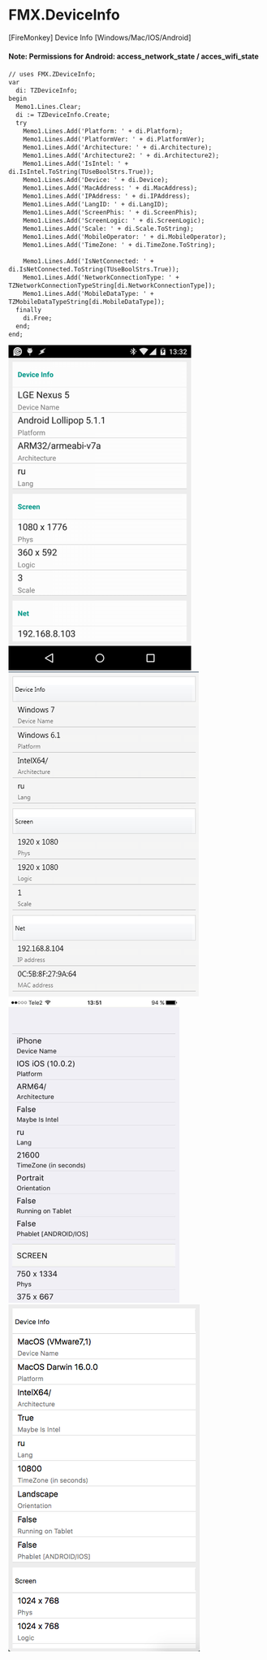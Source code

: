 # FMX.DeviceInfo
[FireMonkey] Device Info [Windows/Mac/IOS/Android]

#### Note: Permissions for Android: access_network_state / acces_wifi_state

```
// uses FMX.ZDeviceInfo;
var
  di: TZDeviceInfo;
begin
  Memo1.Lines.Clear;
  di := TZDeviceInfo.Create;
  try
    Memo1.Lines.Add('Platform: ' + di.Platform);
    Memo1.Lines.Add('PlatformVer: ' + di.PlatformVer);
    Memo1.Lines.Add('Architecture: ' + di.Architecture);
    Memo1.Lines.Add('Architecture2: ' + di.Architecture2);
    Memo1.Lines.Add('IsIntel: ' + di.IsIntel.ToString(TUseBoolStrs.True));
    Memo1.Lines.Add('Device: ' + di.Device);
    Memo1.Lines.Add('MacAddress: ' + di.MacAddress);
    Memo1.Lines.Add('IPAddress: ' + di.IPAddress);
    Memo1.Lines.Add('LangID: ' + di.LangID);
    Memo1.Lines.Add('ScreenPhis: ' + di.ScreenPhis);
    Memo1.Lines.Add('ScreenLogic: ' + di.ScreenLogic);
    Memo1.Lines.Add('Scale: ' + di.Scale.ToString);
    Memo1.Lines.Add('MobileOperator: ' + di.MobileOperator);
    Memo1.Lines.Add('TimeZone: ' + di.TimeZone.ToString);

    Memo1.Lines.Add('IsNetConnected: ' + di.IsNetConnected.ToString(TUseBoolStrs.True));
    Memo1.Lines.Add('NetworkConnectionType: ' + TZNetworkConnectionTypeString[di.NetworkConnectionType]);
    Memo1.Lines.Add('MobileDataType: ' + TZMobileDataTypeString[di.MobileDataType]);
  finally
    di.Free;
  end;
end;
```

![Android](screenshots/android.png) ![Windows](screenshots/win.png)
![IOS](screenshots/ios.png) ![MAC OS(VM)](screenshots/macos.png)
